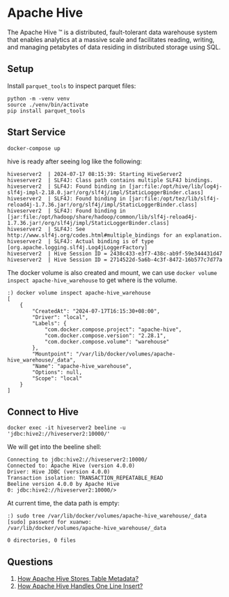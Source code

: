 # Apache Hive

The Apache Hive ™ is a distributed, fault-tolerant data warehouse system that enables analytics at a massive scale and facilitates reading, writing, and managing petabytes of data residing in distributed storage using SQL.

## Setup

Install `parquet_tools` to inspect parquet files:

```shell
python -m -venv venv
source ./venv/bin/activate
pip install parquet_tools
```

## Start Service

```shell
docker-compose up
```

hive is ready after seeing log like the following:

```shell
hiveserver2  | 2024-07-17 08:15:39: Starting HiveServer2
hiveserver2  | SLF4J: Class path contains multiple SLF4J bindings.
hiveserver2  | SLF4J: Found binding in [jar:file:/opt/hive/lib/log4j-slf4j-impl-2.18.0.jar!/org/slf4j/impl/StaticLoggerBinder.class]
hiveserver2  | SLF4J: Found binding in [jar:file:/opt/tez/lib/slf4j-reload4j-1.7.36.jar!/org/slf4j/impl/StaticLoggerBinder.class]
hiveserver2  | SLF4J: Found binding in [jar:file:/opt/hadoop/share/hadoop/common/lib/slf4j-reload4j-1.7.36.jar!/org/slf4j/impl/StaticLoggerBinder.class]
hiveserver2  | SLF4J: See http://www.slf4j.org/codes.html#multiple_bindings for an explanation.
hiveserver2  | SLF4J: Actual binding is of type [org.apache.logging.slf4j.Log4jLoggerFactory]
hiveserver2  | Hive Session ID = 2438c433-e3f7-438c-ab9f-59e344431d47
hiveserver2  | Hive Session ID = 2714522d-5a6b-4c3f-8472-16b577c7d77a
```

The docker volume is also created and mount, we can use `docker volume inspect apache-hive_warehouse` to get where is the volume.

```shell
:) docker volume inspect apache-hive_warehouse
[
    {
        "CreatedAt": "2024-07-17T16:15:30+08:00",
        "Driver": "local",
        "Labels": {
            "com.docker.compose.project": "apache-hive",
            "com.docker.compose.version": "2.28.1",
            "com.docker.compose.volume": "warehouse"
        },
        "Mountpoint": "/var/lib/docker/volumes/apache-hive_warehouse/_data",
        "Name": "apache-hive_warehouse",
        "Options": null,
        "Scope": "local"
    }
]
```

## Connect to Hive

```shell
docker exec -it hiveserver2 beeline -u 'jdbc:hive2://hiveserver2:10000/'
```

We will get into the beeline shell:

```shell
Connecting to jdbc:hive2://hiveserver2:10000/
Connected to: Apache Hive (version 4.0.0)
Driver: Hive JDBC (version 4.0.0)
Transaction isolation: TRANSACTION_REPEATABLE_READ
Beeline version 4.0.0 by Apache Hive
0: jdbc:hive2://hiveserver2:10000/>
```

At current time, the data path is empty:

```shell
:) sudo tree /var/lib/docker/volumes/apache-hive_warehouse/_data
[sudo] password for xuanwo:
/var/lib/docker/volumes/apache-hive_warehouse/_data

0 directories, 0 files
```

## Questions

1. [How Apache Hive Stores Table Metadata?](../../01-how-data-lake-stores-table-metadata.md#apache-hive)
2. [How Apache Hive Handles One Line Insert?](../../02-how-data-lake-handles-one-line-insert.md#apache-hive)